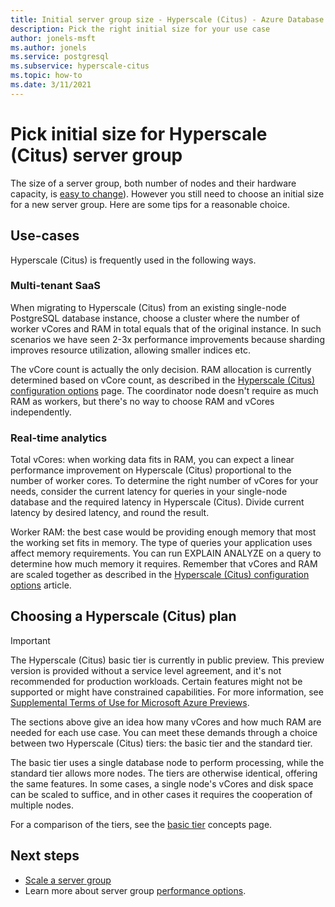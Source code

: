 ```yaml
---
title: Initial server group size - Hyperscale (Citus) - Azure Database for PostgreSQL
description: Pick the right initial size for your use case
author: jonels-msft
ms.author: jonels
ms.service: postgresql
ms.subservice: hyperscale-citus
ms.topic: how-to
ms.date: 3/11/2021
---
```


# Pick initial size for Hyperscale (Citus) server group

The size of a server group, both number of nodes and their hardware capacity,
is [easy to change](howto-hyperscale-scale-grow.md)). However you still need to
choose an initial size for a new server group. Here are some tips for a
reasonable choice.

## Use-cases

Hyperscale (Citus) is frequently used in the following ways.

### Multi-tenant SaaS

When migrating to Hyperscale (Citus) from an existing single-node PostgreSQL
database instance, choose a cluster where the number of worker vCores and RAM
in total equals that of the original instance. In such scenarios we have seen
2-3x performance improvements because sharding improves resource utilization,
allowing smaller indices etc.

The vCore count is actually the only decision. RAM allocation is currently
determined based on vCore count, as described in the [Hyperscale (Citus)
configuration options](concepts-hyperscale-configuration-options.md) page.
The coordinator node doesn't require as much RAM as workers, but there's
no way to choose RAM and vCores independently.

### Real-time analytics

Total vCores: when working data fits in RAM, you can expect a linear
performance improvement on Hyperscale (Citus) proportional to the number of
worker cores. To determine the right number of vCores for your needs, consider
the current latency for queries in your single-node database and the required
latency in Hyperscale (Citus). Divide current latency by desired latency, and
round the result.

Worker RAM: the best case would be providing enough memory that most
the working set fits in memory. The type of queries your application uses
affect memory requirements. You can run EXPLAIN ANALYZE on a query to determine
how much memory it requires. Remember that vCores and RAM are scaled together
as described in the [Hyperscale (Citus) configuration
options](concepts-hyperscale-configuration-options.md) article.

## Choosing a Hyperscale (Citus) plan

> [!IMPORTANT]
> The Hyperscale (Citus) basic tier is currently in public preview.  This
> preview version is provided without a service level agreement, and it's not
> recommended for production workloads. Certain features might not be supported
> or might have constrained capabilities.  For more information, see
> [Supplemental Terms of Use for Microsoft Azure
> Previews](https://azure.microsoft.com/support/legal/preview-supplemental-terms/).

The sections above give an idea how many vCores and how much RAM are needed for
each use case. You can meet these demands through a choice between two
Hyperscale (Citus) tiers: the basic tier and the standard tier.

The basic tier uses a single database node to perform processing, while the
standard tier allows more nodes. The tiers are otherwise identical, offering
the same features. In some cases, a single node's vCores and disk space can be
scaled to suffice, and in other cases it requires the cooperation of multiple
nodes.

For a comparison of the tiers, see the [basic
tier](concepts-hyperscale-basic-tier.md) concepts page.

## Next steps

- [Scale a server group](howto-hyperscale-scale-grow.md)
- Learn more about server group [performance
  options](concepts-hyperscale-configuration-options.md).
